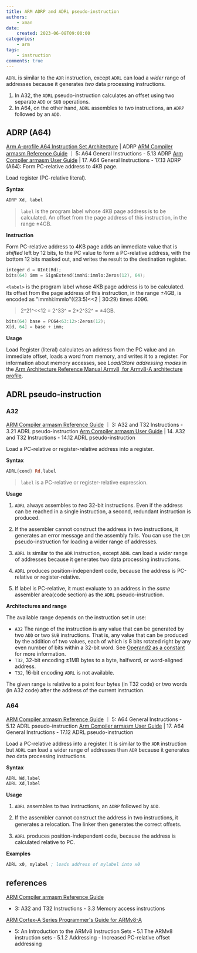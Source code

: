 ```yaml
---
title: ARM ADRP and ADRL pseudo-instruction
authors:
    - xman
date:
    created: 2023-06-08T09:00:00
categories:
    - arm
tags:
    - instruction
comments: true
---
```


`ADRL` is similar to the `ADR` instruction, except `ADRL` can load a *wider* range of addresses because it generates *two* data processing instructions.

1. In A32, the `ADRL` pseudo-instruction calculates an offset using two separate `ADD` or `SUB` operations.
2. In A64, on the other hand, `ADRL` assembles to two instructions, an `ADRP` followed by an `ADD`.

<!-- more -->

## ADRP (A64)

[Arm A-profile A64 Instruction Set Architecture](https://developer.arm.com/documentation/ddi0602/2024-03/Base-Instructions/ADRP--Form-PC-relative-address-to-4KB-page-?lang=en) | ADRP
[ARM Compiler armasm Reference Guide](https://developer.arm.com/documentation/dui0802/latest) ｜ 5: A64 General Instructions - 5.13 ADRP
[Arm Compiler armasm User Guide](https://developer.arm.com/documentation/dui0801/latest) | 17. A64 General Instructions - 17.13 ADRP (A64): Form PC-relative address to 4KB page.

Load register (PC-relative literal).

**Syntax**

```asm
ADRP Xd, label
```

> `label` is the program label whose 4KB page address is to be calculated. An offset from the page address of this instruction, in the range ±4GB.

**Instruction**

Form PC-relative address to 4KB page adds an immediate value that is *shifted* left by 12 bits, to the PC value to form a PC-relative address, with the bottom 12 bits masked out, and writes the result to the destination register.

```c title="ADRP <Xd>, <label> imm"
integer d = UInt(Rd);
bits(64) imm = SignExtend(immhi:immlo:Zeros(12), 64);
```

`<label>` is the program label whose 4KB page address is to be calculated. Its offset from the page address of this instruction, in the range ±4GB, is encoded as "immhi:immlo"((23:5)<<2 | 30:29) times 4096.

> 2^21^<<12 = 2^33^ = 2*2^32^ = ±4GB.

```c title="ADRP <Xd>, <label> Operation"
bits(64) base = PC64<63:12>:Zeros(12);
X[d, 64] = base + imm;
```

**Usage**

Load Register (literal) calculates an address from the PC value and an immediate oﬀset, loads a word from memory, and writes it to a register. For information about memory accesses, see *Load/Store addressing modes* in the [Arm Architecture Reference Manual Armv8, for Armv8-A architecture proﬁle](https://developer.arm.com/documentation/ddi0487/latest).

## ADRL pseudo-instruction

### A32

[ARM Compiler armasm Reference Guide](https://developer.arm.com/documentation/dui0802/latest) ｜ 3: A32 and T32 Instructions - 3.21 ADRL pseudo-instruction
[Arm Compiler armasm User Guide](https://developer.arm.com/documentation/dui0801/latest) | 14. A32 and T32 Instructions - 14.12 ADRL pseudo-instruction

Load a PC-relative or register-relative address into a register.

**Syntax**

```asm
ADRL{cond} Rd,label
```

> `label` is a PC-relative or register-relative expression.

**Usage**

1. `ADRL` always assembles to *two* 32-bit instructions. Even if the address can be reached in a single instruction, a second, redundant instruction is produced.

2. If the assembler cannot construct the address in two instructions, it generates an error message and the assembly fails. You can use the `LDR` pseudo-instruction for loading a wider range of addresses.

3. `ADRL` is similar to the `ADR` instruction, except `ADRL` can load a *wider* range of addresses because it generates two data processing instructions.

4. `ADRL` produces position-independent code, because the address is PC-relative or register-relative.

5. If label is PC-relative, it must evaluate to an address in the *same* assembler area(code section) as the `ADRL` pseudo-instruction.

**Architectures and range**

The available range depends on the instruction set in use:

- `A32` The range of the instruction is any value that can be generated by two `ADD` or two `SUB` instructions. That is, any value that can be produced by the addition of two values, each of which is 8 bits rotated right by any even number of bits within a 32-bit word. See [Operand2 as a constant](https://developer.arm.com/documentation/dui0802/b/A32-and-T32-Instructions/Operand2-as-a-constant?lang=en) for more information.
- `T32`, 32-bit encoding ±1MB bytes to a byte, halfword, or word-aligned address.
- `T32`, 16-bit encoding `ADRL` is not available.

The given range is relative to a point four bytes (in T32 code) or two words (in A32 code) after the address of the current instruction.

### A64

[ARM Compiler armasm Reference Guide](https://developer.arm.com/documentation/dui0802/latest) ｜ 5: A64 General Instructions - 5.12 ADRL pseudo-instruction
[Arm Compiler armasm User Guide](https://developer.arm.com/documentation/dui0801/latest) | 17. A64 General Instructions - 17.12 ADRL pseudo-instruction

Load a PC-relative address into a register. It is similar to the `ADR` instruction but `ADRL` can load a wider range of addresses than `ADR` because it generates *two* data processing instructions.

**Syntax**

```asm
ADRL Wd,label
ADRL Xd,label
```

**Usage**

1. `ADRL` assembles to two instructions, an `ADRP` followed by `ADD`.

2. If the assembler cannot construct the address in two instructions, it generates a relocation. The linker then generates the correct oﬀsets.

3. `ADRL` produces position-independent code, because the address is calculated relative to PC.

**Examples**

```asm
ADRL x0, mylabel ; loads address of mylabel into x0
```

## references

[ARM Compiler armasm Reference Guide](https://developer.arm.com/documentation/dui0802/latest)

- 3: A32 and T32 Instructions - 3.3 Memory access instructions

[ARM Cortex-A Series Programmer's Guide for ARMv8-A](https://developer.arm.com/documentation/den0024/latest)

- 5: An Introduction to the ARMv8 Instruction Sets - 5.1 The ARMv8 instruction sets - 5.1.2 Addressing - Increased PC-relative offset addressing
